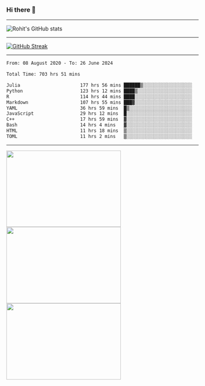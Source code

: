 ### Hi there 👋

<hr/>

![Rohit's GitHub stats](https://github-readme-stats.vercel.app/api?username=RohitRathore1&show_icons=true&theme=transparent)

<hr/>

[![GitHub Streak](http://github-readme-streak-stats.herokuapp.com?user=RohitRathore1&theme=dark&mode=weekly)](https://git.io/streak-stats)

<hr/>

<!--START_SECTION:waka-->

```txt
From: 08 August 2020 - To: 26 June 2024

Total Time: 703 hrs 51 mins

Julia                      177 hrs 56 mins ██████▒░░░░░░░░░░░░░░░░░░   25.28 %
Python                     123 hrs 12 mins ████▒░░░░░░░░░░░░░░░░░░░░   17.50 %
R                          114 hrs 44 mins ████░░░░░░░░░░░░░░░░░░░░░   16.30 %
Markdown                   107 hrs 55 mins ███▓░░░░░░░░░░░░░░░░░░░░░   15.33 %
YAML                       36 hrs 59 mins  █▒░░░░░░░░░░░░░░░░░░░░░░░   05.26 %
JavaScript                 29 hrs 12 mins  █░░░░░░░░░░░░░░░░░░░░░░░░   04.15 %
C++                        17 hrs 59 mins  ▓░░░░░░░░░░░░░░░░░░░░░░░░   02.56 %
Bash                       14 hrs 4 mins   ▓░░░░░░░░░░░░░░░░░░░░░░░░   02.00 %
HTML                       11 hrs 18 mins  ▒░░░░░░░░░░░░░░░░░░░░░░░░   01.61 %
TOML                       11 hrs 2 mins   ▒░░░░░░░░░░░░░░░░░░░░░░░░   01.57 %
```

<!--END_SECTION:waka-->

<hr/>

<p>
  <img src="https://wakatime.com/share/@TeAmp0is0N/0205e68a-e5ed-48bf-b870-3c94c1fa77d3.svg" width="300" height="200">
  <img src="https://wakatime.com/share/@TeAmp0is0N/3935ee43-08a3-493e-8b95-60c1f9204b15.svg" width="300" height="200">
  <img src="https://wakatime.com/share/@TeAmp0is0N/8717aacc-7340-44e0-abb1-987dc9823fcd.svg" width="300" height="200">
</p>




